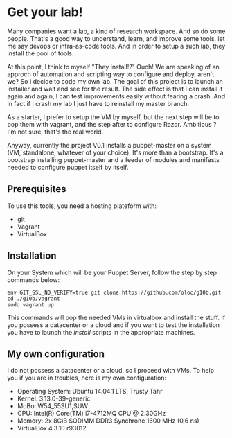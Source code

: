 # Get your lab!
Many companies want a lab, a kind of research workspace. And so do some people. That's a good way to understand, learn, and improve some tools, let me say devops or infra-as-code tools. And in order to setup a such lab, they install the pool of tools.

At this point, I think to myself "They install!?" Ouch! We are speaking of an approch of automation and scripting way to configure and deploy, aren't we?  So I decide to code my own lab. The goal of this project is to launch an installer and wait and see for the result. The side effect is that I can install it again and again, I can test improvements easily without fearing a crash. And in fact if I crash my lab I just have to reinstall my master branch. 

As a starter, I prefer to setup the VM by myself, but the next step will be to pop them with vagrant, and the step after to configure Razor. Ambitious ? I'm not sure, that's the real world.

Anyway, currently the project V0.1 installs a puppet-master on a system (VM, standalone, whatever of your choice). It's more than a bootstrap. It's a bootstrap installing puppet-master and a feeder of modules and manifests needed to configure puppet itself by itself.


## Prerequisites
To use this tools, you need a hosting plateform with:
* git
* Vagrant 
* VirtualBox

## Installation
On your System which will be your Puppet Server, follow the step by step commands below:

    env GIT_SSL_NO_VERIFY=true git clone https://github.com/oloc/g10b.git
    cd ./g10b/vagrant
    sudo vagrant up

This commands will pop the needed VMs in virtualbox and install the stuff.
If you possess a datacenter or a cloud and if you want to test the installation you have to launch the *install* scripts in the appropriate machines.

## My own configuration
I do not possess a datacenter or a cloud, so I proceed with VMs. To help you if you are in troubles, here is my own configuration:

* Operating System: Ubuntu 14.04.1 LTS, Trusty Tahr
* Kernel: 3.13.0-39-generic
* MoBo: W54_55SU1,SUW
* CPU: Intel(R) Core(TM) i7-4712MQ CPU @ 2.30GHz
* Memory: 2x 8GiB SODIMM DDR3 Synchrone 1600 MHz (0,6 ns)
* VirtualBox 4.3.10 r93012
